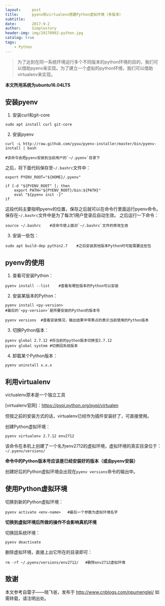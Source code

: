 ```yaml
---
layout:     post
title:      pyenv和virtualenv搭建Python虚拟环境（多版本）
subtitle:   
date:       2017-9-2
author:     Simplestory
header-img: img/20170902-python.jpg
catalog: true
tags:
    - Python
---
```


>为了达到在同一系统环境运行多个不同版本的python环境的目的，我们可以借助pyenv来实现。为了建立一个虚拟的python环境，我们可以借助virtualenv来实现。

**本文所用系统为ubuntu16.04LTS**


## 安装pyenv

1. 安装curl和git-core

```
sudo apt install curl git-core
```

2. 安装pyenv

```
curl -L http://raw.github.com/yyuu/pyenv-installer/master/bin/pyenv-install | bash

#该命令会把pyenv安装到当前用户的`~/.pyenv`目录下
```

之后，将下面代码保存至`~/.bashrc`文件中：

```
export PYENV_ROOT="${HOME}/.pyenv"

if [-d "${PYENV_ROOT" ]; then
	export PATH="${PYENV_ROOT}/bin:${PATH}"
	eval "${pyenv init -}"
if
```

这段代码主要指明pyenv的位置，保存之后就可以在命令行里面运行pyenv命令。保存在`~/.bashrc`文件中是为了每次1用户登录后自动生效。
之后运行一下命令：

```
source ~/.bashrc	#该命令使上面对`~/.bashrc`文件的修改生效
```

3. 安装一些包：

```
sudo apt build-dep pythin2.7	#之后安装其他版本Python时可能需要这些包
```

## pyenv的使用

1. 查看可安装Python：

```
pyenv install --list	#查看有哪些版本的Python可以安装
```

2. 安装某版本的Python：

```
pyenv install <py-version>
#最后的`<py-version>`是所要安装的Python的版本号
```

```
pyenv versions	#查看安装情况，输出结果中带黑点的表示当前使用的Python版本
```

3. 切换Python版本：

```
pyenv global 2.7.12	#将当前的python版本切换至2.7.12
pyenv global system	#切换回系统版本
```

4. 卸载某个Python版本：

```
pyenv uninstall x.x.x
```

## 利用virtualenv

victualenv原本是一个独立工具


[virtualenv官网]：https://pypi.python.org/pypi/virtualen

但按之前的安装方式的话，virtualenv已经作为插件安装好了，可直接使用。

创建Python虚拟环境：

```
pyenv virtualenv 2.7.12 env2712
```

该命令在本机上创建了一个名为env2712的虚拟环境，虚拟环境的真实目录位于：`~/.pyenv/versions/`

**命令中的Python版本号应该是已经安装好的版本（或由pyenv安装）**

创建好后的Python虚拟环境会出现在`pyenv versions`命令的输出中。

## 使用Python虚拟环境

切换到新的Python虚拟环境：

```
pyenv activate <env-name>	#最后一个参数为虚拟环境名字
```

**切换到虚拟环境后所做的操作不会影响真机环境**

切换回系统环境：

```
pyenv deactivate
```

删除虚拟环境，直接上出它所在的目录即可：

```
rm -rf ~/.pyenv/versions/env2712/	#删除env2712虚拟环境
```

## 致谢

本文参考自雷子——晓飞爸，发布于 http://www.cnblogs.com/npumenglei/
如需转载，请注明出处。